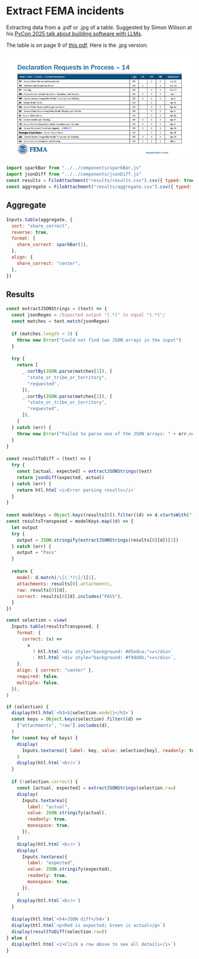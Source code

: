 # Extract FEMA incidents

Extracting data from a .pdf or .jpg of a table. Suggested by Simon Wilison at his [PyCon 2025 talk about building software with LLMs](https://building-with-llms-pycon-2025.readthedocs.io/en/latest/structured-data-extraction.html#something-a-bit-more-impressive).

The table is on page 9 of [this pdf](fema-daily-operation-brief.pdf). Here is the .jpg version:

![Screenshot of the table to parse](fema-daily-operation-brief-p9.jpg)

```js
import sparkBar from "../../components/sparkBar.js"
import jsonDiff from "../../components/jsonDiff.js"
const results = FileAttachment("results/results.csv").csv({ typed: true })
const aggregate = FileAttachment("results/aggregate.csv").csv({ typed: true })
```

## Aggregate

```js
Inputs.table(aggregate, {
  sort: "share_correct",
  reverse: true,
  format: {
    share_correct: sparkBar(1),
  },
  align: {
    share_correct: "center",
  },
})
```

## Results

```js
const extractJSONStrings = (text) => {
  const jsonRegex = /Expected output "(.*)" to equal "(.*)"/
  const matches = text.match(jsonRegex)

  if (matches.length < 3) {
    throw new Error("Could not find two JSON arrays in the input")
  }

  try {
    return [
      _.sortBy(JSON.parse(matches[1]), [
        "state_or_tribe_or_territory",
        "requested",
      ]),
      _.sortBy(JSON.parse(matches[2]), [
        "state_or_tribe_or_territory",
        "requested",
      ]),
    ]
  } catch (err) {
    throw new Error("Failed to parse one of the JSON arrays: " + err.message)
  }
}

const resultToDiff = (text) => {
  try {
    const [actual, expected] = extractJSONStrings(text)
    return jsonDiff(expected, actual)
  } catch (err) {
    return htl.html`<i>Error parsing results</i>`
  }
}

const modelKeys = Object.keys(results[0]).filter((d) => d.startsWith("["))
const resultsTransposed = modelKeys.map((d) => {
  let output
  try {
    output = JSON.stringify(extractJSONStrings(results[0][d])[1])
  } catch (err) {
    output = "Pass"
  }

  return {
    model: d.match(/\[(.*)\]/)[1],
    attachments: results[0].attachments,
    raw: results[0][d],
    correct: results[0][d].includes("PASS"),
  }
})
```

```js
const selection = view(
  Inputs.table(resultsTransposed, {
    format: {
      correct: (x) =>
        x
          ? htl.html`<div style="background: #d5edca;">✔</div>`
          : htl.html`<div style="background: #f9dddb;">✗</div>`,
    },
    align: { correct: "center" },
    required: false,
    multiple: false,
  }),
)
```

```js
if (selection) {
  display(htl.html`<h3>${selection.model}</h3>`)
  const keys = Object.keys(selection).filter((d) =>
    ["attachments", "raw"].includes(d),
  )
  for (const key of keys) {
    display(
      Inputs.textarea({ label: key, value: selection[key], readonly: true }),
    )
    display(htl.html`<br/>`)
  }

  if (!selection.correct) {
    const [actual, expected] = extractJSONStrings(selection.raw)
    display(
      Inputs.textarea({
        label: "actual",
        value: JSON.stringify(actual),
        readonly: true,
        monospace: true,
      }),
    )
    display(htl.html`<br/>`)
    display(
      Inputs.textarea({
        label: "expected",
        value: JSON.stringify(expected),
        readonly: true,
        monospace: true,
      }),
    )
    display(htl.html`<br/>`)
  }

  display(htl.html`<h4>JSON diff</h4>`)
  display(htl.html`<p>Red is expected; Green is actual</p>`)
  display(resultToDiff(selection.raw))
} else {
  display(htl.html`<i>Click a row above to see all details</i>`)
}
```
